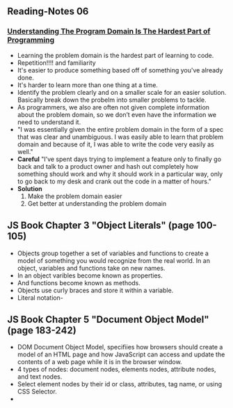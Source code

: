 ## Reading-Notes 06

### [Understanding The Program Domain Is The Hardest Part of Programming](https://simpleprogrammer.com/understanding-the-problem-domain-is-the-hardest-part-of-programming)

- Learning the problem domain is the hardest part of learning to code.
- Repetition!!!! and familiarity 
- It's easier to produce something based off of something you've already done.
- It's harder to learn more than one thing at a time. 
- Identify the problem clearly and on a smaller scale for an easier solution. Basically break down the probelm into smaller problems to tackle.
- As programmers, we also are often not given complete information about the problem domain, so we don’t even have the information we need to understand it.
- "I was essentially given the entire problem domain in the form of a spec that was clear and unambiguous.  I was easily able to learn that problem domain and because of it, I was able to write the code very easily as well."
- **Careful** "I’ve spent days trying to implement a feature only to finally go back and talk to a product owner and hash out completely how something should work and why it should work in a particular way, only to go back to my desk and crank out the code in a matter of hours."
- **Solution** 
  1. Make the problem domain easier
  1. Get better at understanding the problem domain

## JS Book Chapter 3 "Object Literals" (page 100-105)
- Objects group together a set of variables and functions to create a model of something you would recognize from the real world. In an object, variables and functions take on new names.
- In an object varibles become known as properties.
- And functions become known as methods.
- Objects use curly braces and store it within a variable.
- Literal notation- 

## JS Book Chapter 5 "Document Object Model" (page 183-242) 
<!-- **Will be updating this afternoon** -->
- DOM Document Object Model, specifiies how browsers should create a model of an HTML page and how JavaScript can access and update the contents of a web page while it is in the browser window.
- 4 types of nodes: document nodes, elements nodes, attribute nodes, and text nodes.
- Select element nodes by their id or class, attributes, tag name, or using CSS Selector.
- 